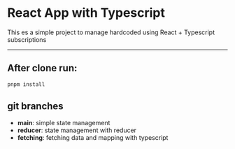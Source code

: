 # React App with Typescript

This es a simple project to manage hardcoded using React + Typescript subscriptions

---

## After clone run:

```sh
pnpm install
```

## git branches

- **main**: simple state management
- **reducer**: state management with reducer
- **fetching**: fetching data and mapping with typescript
